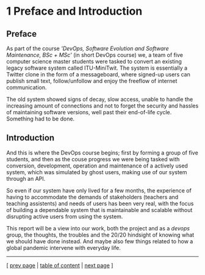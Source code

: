 # 1 Preface and Introduction

## Preface
As part of the course *'DevOps, Software Evolution and Software Maintenance, BSc + MSc'* (in short DevOps course) we, a team of five computer science master students were tasked to convert an existing legacy software system called ITU-MiniTwit. The system is essentially a Twitter clone in the form of a messageboard, where signed-up users can publish small text, follow/unfollow and enjoy the freeflow of internet communication.

The old system showed signs of decay, slow access, unable to handle the increasing amount of connections and not to forget the security and hassles of maintaining software versions, well past their end-of-life cycle. Something had to be done.

## Introduction
And this is where the DevOps course begins; first by forming a group of five students, and then as the couse progress we were being tasked with conversion, development, operation and maintenance of a actively used system, which was simulated by ghost users, making use of our system through an API.

So even if our system have only lived for a few months, the experience of having to accommodate the demands of stakeholders (teachers and teaching assistents) and needs of users has been very real, with the focus of building a dependable system that is maintainable and scalable without disrupting active users from using the system.

This report will be a view into our work, both the project and as a *devops* group, the thoughts, the troubles and the 20/20 hindsight of knowing what we should have done instead. And maybe also few things related to how a global pandemic intervene with everyday life.

---
[ [prev page](../table_of_content.md) | [table of content](../table_of_content.md) | [next page](../chapters/200_systems_perspective.md) ]
